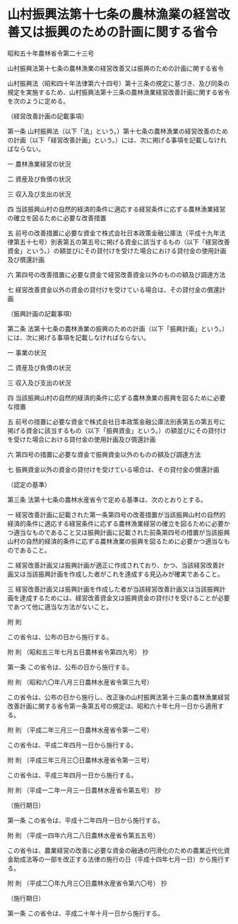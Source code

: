 # 山村振興法第十七条の農林漁業の経営改善又は振興のための計画に関する省令

昭和五十年農林省令第二十三号

山村振興法第十七条の農林漁業の経営改善又は振興のための計画に関する省令

山村振興法（昭和四十年法律第六十四号）第十三条の規定に基づき、及び同条の規定を実施するため、山村振興法第十三条の農林漁業経営改善計画に関する省令を次のように定める。

（経営改善計画の記載事項）

第一条 山村振興法（以下「法」という。）第十七条の農林漁業の経営改善のための計画（以下「経営改善計画」という。）には、次に掲げる事項を記載しなければならない。

一 農林漁業経営の状況

二 資産及び負債の状況

三 収入及び支出の状況

四 当該振興山村の自然的経済的条件に適応する経営条件に応ずる農林漁業経営の確立を図るために必要な改善措置

五 前号の改善措置に必要な資金で株式会社日本政策金融公庫法（平成十九年法律第五十七号）別表第五の第五号に掲げる資金に該当するもの（以下「経営改善資金」という。）の額並びにその貸付けを受けた場合における貸付金の使用計画及び償還計画

六 第四号の改善措置に必要な資金で経営改善資金以外のものの額及び調達方法

七 経営改善資金以外の資金の貸付けを受けている場合は、その貸付金の償還計画

（振興計画の記載事項）

第二条 法第十七条の農林漁業の振興のための計画（以下「振興計画」という。）には、次に掲げる事項を記載しなければならない。

一 事業の状況

二 資産及び負債の状況

三 収入及び支出の状況

四 当該振興山村の自然的経済的条件に応ずる農林漁業の振興を図るために必要な措置

五 前号の措置に必要な資金で株式会社日本政策金融公庫法別表第五の第五号に掲げる資金に該当するもの（以下「振興資金」という。）の額並びにその貸付けを受けた場合における貸付金の使用計画及び償還計画

六 第四号の措置に必要な資金で振興資金以外のものの額及び調達方法

七 振興資金以外の資金の貸付けを受けている場合は、その貸付金の償還計画

（認定の基準）

第三条 法第十七条の農林水産省令で定める基準は、次のとおりとする。

一 経営改善計画に記載された第一条第四号の改善措置が当該振興山村の自然的経済的条件に適応する経営条件に応ずる農林漁業経営の確立を図るために必要かつ適当なものであること又は振興計画に記載された前条第四号の措置が当該振興山村の自然的経済的条件に応ずる農林漁業の振興を図るために必要かつ適当なものであること。

二 経営改善計画又は振興計画が適正に作成されており、かつ、当該経営改善計画又は当該振興計画を作成した者がこれを達成する見込みが確実であること。

三 経営改善計画又は振興計画を作成した者が当該経営改善計画又は当該振興計画を達成するためには、経営改善資金又は振興資金の貸付けを受けることが必要であつて他に適当な方法がないこと。

附 則

この省令は、公布の日から施行する。

附 則 （昭和五三年七月五日農林省令第四九号） 抄

第一条 この省令は、公布の日から施行する。

附 則 （昭和六〇年八月三日農林水産省令第三九号）

この省令は、公布の日から施行し、改正後の山村振興法第十三条の農林漁業経営改善計画に関する省令第一条第五号の規定は、昭和六十年七月一日から適用する。

附 則 （平成二年三月三一日農林水産省令第一二号）

この省令は、平成二年四月一日から施行する。

附 則 （平成三年三月三〇日農林水産省令第一三号）

この省令は、平成三年四月一日から施行する。

附 則 （平成一二年一月三一日農林水産省令第五号） 抄

（施行期日）

第一条 この省令は、平成十二年四月一日から施行する。

附 則 （平成一四年六月二八日農林水産省令第五五号）

この省令は、農業経営の改善に必要な資金の融通の円滑化のための農業近代化資金助成法等の一部を改正する法律の施行の日（平成十四年七月一日）から施行する。

附 則 （平成二〇年九月三〇日農林水産省令第六〇号） 抄

（施行期日）

第一条 この省令は、平成二十年十月一日から施行する。
